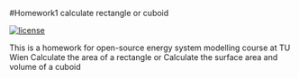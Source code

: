 #Homework1 calculate rectangle or cuboid

[![license](https://img.shields.io/badge/license-Apache%202.0-black)](https://github.com/11909383/Homework1/main/LICENSE)

This is a homework for open-source energy system modelling course at TU Wien
Calculate the area of a rectangle or Calculate the surface area and volume of a cuboid
